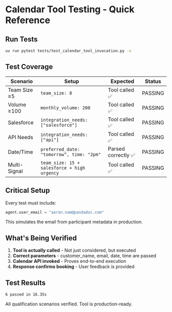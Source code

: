 # Calendar Tool Testing - Quick Reference

## Run Tests
```bash
uv run pytest tests/test_calendar_tool_invocation.py -v
```

## Test Coverage

| Scenario | Setup | Expected | Status |
|----------|-------|----------|--------|
| Team Size ≥5 | `team_size: 8` | Tool called ✅ | PASSING |
| Volume ≥100 | `monthly_volume: 200` | Tool called ✅ | PASSING |
| Salesforce | `integration_needs: ["salesforce"]` | Tool called ✅ | PASSING |
| API Needs | `integration_needs: ["api"]` | Tool called ✅ | PASSING |
| Date/Time | `preferred_date: "tomorrow", time: "2pm"` | Parsed correctly ✅ | PASSING |
| Multi-Signal | `team_size: 15 + salesforce + high urgency` | Tool called ✅ | PASSING |

## Critical Setup
Every test must include:
```python
agent.user_email = "aaron.nam@pandadoc.com"
```

This simulates the email from participant metadata in production.

## What's Being Verified

1. **Tool is actually called** - Not just considered, but executed
2. **Correct parameters** - customer_name, email, date, time are passed
3. **Calendar API invoked** - Proves end-to-end execution
4. **Response confirms booking** - User feedback is provided

## Test Results
```
6 passed in 16.35s
```

All qualification scenarios verified. Tool is production-ready.